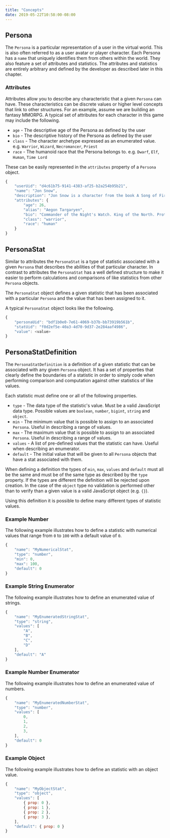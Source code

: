 ```yaml
---
title: "Concepts"
date: 2019-05-22T10:58:00-08:00
---
```


## Persona

The `Persona` is a particular representation of a user in the virtual world. This is also often referred to as a user avatar or player character. Each Persona has a `name` that uniquely identifies them from others within the world. They also feature a set of attributes and statistics. The attributes and statistics are entirely arbitrary and defined by the developer as described later in this chapter.

### Attributes

Attributes allow you to describe any characteristic that a given `Persona` can have. These characteristics can be discrete values or higher level concepts that link to other structures. For an example, assume we are building an fantasy MMORPG. A typical set of attributes for each character in this game may include the following.

-   `age` - The descriptive age of the Persona as defined by the user
-   `bio` - The descriptive history of the Persona as defined by the user
-   `class` - The character archetype expressed as an enumerated value. e.g. `Warrior`, `Wizard`, `Necromancer`, `Priest`
-   `race` - The humanoid race that the Persona belongs to. e.g. `Dwarf`, `Elf`, `Human`, `Time Lord`

These can be easily represented in the `attributes` property of a `Persona` object.

```javascript
{
    "userUid": "d4c61b75-9141-4383-af25-b2a254b95b21",
    "name": "Jon Snow",
    "description": "Jon Snow is a character from the book A Song of Fire and Ice by George R.R. Martin.",
    "attributes": {
        "age": 26,
        "alias": "Aegon Targaryen",
        "bio": "Commander of the Night's Watch. King of the North. Protector of the living.",
        "class": "warrior",
        "race": "human"
    }
}
```

## PersonaStat

Similar to attributes the `PersonaStat` is a type of statistic associated with a given `Persona` that describes the abilities of that particular character. In contrast to attributes the `PersonaStat` has a well defined structure to make it easier to perform calculations and comparisons of like statistics from other `Persona` objects.

The `PersonaStat` object defines a given statistic that has been associated with a particular `Persona` and the value that has been assigned to it.

A typical `PersonaStat` object looks like the following.

```javascript
{
    "personaUid": "bdf1b0e0-7e61-4069-b37b-bb73919b561b",
    "statUid": "f0d2ef5e-40a3-4d70-9d37-2e284aaf4986",
    "value": <value>
}
```

## PersonaStatDefinition

The `PersonaStatDefinition` is a definition of a given statistic that can be associated with any given `Persona` object. It has a set of properties that clearly define the boundaries of a statistic in order to simply code when performing comparison and computation against other statistics of like values.

Each statistic must define one or all of the following properties.

-   `type` - The data type of the statistic's value. Must be a valid JavaScript data type. Possible values are `boolean`, `number`, `bigint`, `string` and `object`.
-   `min` - The minimum value that is possible to assign to an associated `Persona`. Useful in describing a range of values.
-   `max` - The maximum value that is possible to assign to an associated `Persona`. Useful in describing a range of values.
-   `values` - A list of pre-defined values that the statistic can have. Useful when describing an enumerator.
-   `default` - The initial value that will be given to all `Persona` objects that have a stat associated with them.

When defining a definition the types of `min`, `max`, `values` and `default` must all be the same and must be of the same type as described by the `type` property. If the types are different the definition will be rejected upon creation. In the case of the `object` type no validation is performed other than to verify than a given value is a valid JavaScript object (e.g. `{}`).

Using this definition it is possible to define many different types of statistic values.

### Example Number

The following example illustrates how to define a statistic with numerical values that range from `0` to `100` with a default value of `0`.

```javascript
{
    "name": "MyNumericalStat",
    "type": "number",
    "min": 0,
    "max": 100,
    "default": 0
}
```

### Example String Enumerator

The following example illustrates how to define an enumerated value of strings.

```javascript
{
    "name": "MyEnumeratedStringStat",
    "type": "string",
    "values": [
        "A",
        "B",
        "C",
        "D"
    ],
    "default": "A"
}
```

### Example Number Enumerator

The following example illustrates how to define an enumerated value of numbers.

```javascript
{
    "name": "MyEnumeratedNumberStat",
    "type": "number",
    "values": [
        0,
        1,
        2,
        3,
    ],
    "default": 0
}
```

### Example Object

The following example illustrates how to define an statistic with an object value.

```javascript
{
    "name": "MyObjectStat",
    "type": "object",
    "values": [
        { prop: 0 },
        { prop: 1 },
        { prop: 2 },
        { prop: 3 },
    ],
    "default": { prop: 0 }
}
```
